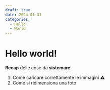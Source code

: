 ```yaml
---
draft: true 
date: 2024-01-31 
categories:
  - Hello
  - World
---
```


# Hello world!

**Recap** delle cose da **sistemare**:

1. Come caricare correttamente le immagini :warning:
2. Come si ridimensiona una foto 







<!-- Aggiungi il link al CSS di Gitalk -->
<link rel="stylesheet" href="https://cdn.jsdelivr.net/npm/gitalk/dist/gitalk.css">

<!-- Sezione di commenti -->
<div id="gitalk-container"></div>

<!-- Aggiungi il codice per caricare Gitalk -->
<script src="https://cdn.jsdelivr.net/npm/gitalk@latest/dist/gitalk.min.js"></script>
<script>
  var gitalk = new Gitalk({
    clientID: 'YOUR_CLIENT_ID',       // Inserisci il Client ID ottenuto da GitHub
    clientSecret: 'YOUR_CLIENT_SECRET', // Inserisci il Client Secret ottenuto da GitHub
    repo: 'YOUR_REPOSITORY',           // Inserisci il nome del repository creato (ad esempio 'comments')
    owner: 'YOUR_GITHUB_USERNAME',     // Il tuo username GitHub
    admin: ['YOUR_GITHUB_USERNAME'],   // La lista degli amministratori (puoi mettere il tuo username)
    id: location.pathname,             // Usa il percorso URL per identificare i commenti (ad esempio: /blog/post1)
    distractionFreeMode: false,        // Attiva/disattiva la modalità senza distrazioni
    language: 'it'                     // Imposta la lingua
  });

  // Avvia Gitalk
  gitalk.render('gitalk-container');
</script>


